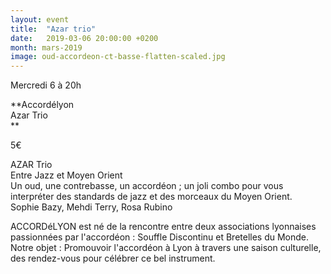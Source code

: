 ```yaml
---
layout: event
title:  "Azar trio"
date:   2019-03-06 20:00:00 +0200
month: mars-2019
image: oud-accordeon-ct-basse-flatten-scaled.jpg
---
```




Mercredi 6 à 20h

**Accordélyon  
Azar Trio  
** 

5€





AZAR Trio  
Entre Jazz et Moyen Orient  
Un oud, une contrebasse, un accordéon ; un joli combo pour vous interpréter des standards de jazz et des morceaux du Moyen Orient.  
Sophie Bazy, Mehdi Terry, Rosa Rubino



ACCORDéLYON est né de la rencontre entre deux associations lyonnaises passionnées par l'accordéon : Souffle Discontinu et Bretelles du Monde. Notre objet : Promouvoir l'accordéon à Lyon à travers une saison culturelle, des rendez-vous pour célébrer ce bel instrument.